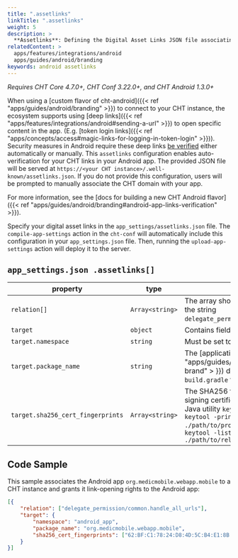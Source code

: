 ```yaml
---
title: ".assetlinks"
linkTitle: ".assetlinks"
weight: 5
description: >
  **Assetlinks**: Defining the Digital Asset Links JSON file associating your domain with your Android app.
relatedContent: >
  apps/features/integrations/android
  apps/guides/android/branding
keywords: android assetlinks
---
```


*Requires CHT Core 4.7.0+, CHT Conf 3.22.0+, and CHT Android 1.3.0+*

When using a [custom flavor of cht-android]({{< ref "apps/guides/android/branding" >}}) to connect to your CHT instance, the ecosystem supports using [deep links]({{< ref "apps/features/integrations/android#sending-a-url" >}}) to open specific content in the app. (E.g. [token login links]({{< ref "apps/concepts/access#magic-links-for-logging-in-token-login" >}})). Security measures in Android require these deep links [be verified](https://developer.android.com/training/app-links/verify-android-applinks) either automatically or manually.  This `assetlinks` configuration enables auto-verification for your CHT links in your Android app. The provided JSON file will be served at `https://<your CHT instance>/.well-known/assetlinks.json`. If you do not provide this configuration, users will be prompted to manually associate the CHT domain with your app.

For more information, see the [docs for building a new CHT Android flavor]({{< ref "apps/guides/android/branding#android-app-links-verification" >}}).

Specify your digital asset links in the `app_settings/assetlinks.json` file. The `compile-app-settings` action in the `cht-conf` will automatically include this configuration in your `app_settings.json` file. Then, running the `upload-app-settings` action will deploy it to the server.

## `app_settings.json .assetlinks[]`

| property                          | type             | description                                                                                                                                                                                                                         | required |
|-----------------------------------|------------------|-------------------------------------------------------------------------------------------------------------------------------------------------------------------------------------------------------------------------------------|----------|
| `relation[]`                      | `Array<string>`  | The array should contain only one element: the string `delegate_permission/common.handle_all_urls`.                                                                                                                                 | yes      |
| `target`                          | `object`         | Contains fields to identify associated apps.                                                                                                                                                                                        | yes      |
| `target.namespace`                | `string`         | Must be set to `android_app`.                                                                                                                                                                                                       | yes      |
| `target.package_name`             | `string`         | The [application ID]({{ < ref "apps/guides/android/branding#2-new-brand" > }}) declared in the app's `build.gradle` file.                                                                                                                                                                       | yes      |
| `target.sha256_cert_fingerprints` | `Array<string>`  | The SHA256 fingerprints of your app’s signing certificate. You can get it with the Java utility `keytool`.<br>`keytool -printcert -jarfile ./path/to/project.apk` or<br>`keytool -list -v -keystore ./path/to/release-key.keystore` | yes      |

## Code Sample

This sample associates the Android app `org.medicmobile.webapp.mobile` to a CHT instance and grants it link-opening rights to the Android app:

```json
[{
	"relation": ["delegate_permission/common.handle_all_urls"],
	"target": {
		"namespace": "android_app",
		"package_name": "org.medicmobile.webapp.mobile",
		"sha256_cert_fingerprints": ["62:BF:C1:78:24:D8:4D:5C:B4:E1:8B:66:98:EA:14:16:57:6F:A4:E5:96:CD:93:81:B2:65:19:71:A7:80:EA:4D"]
	}
}]
```
